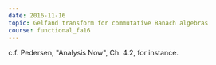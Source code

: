 ```yaml
---
date: 2016-11-16
topic: Gelfand transform for commutative Banach algebras
course: functional_fa16
---
```


c.f. Pedersen, "Analysis Now", Ch. 4.2, for instance.
